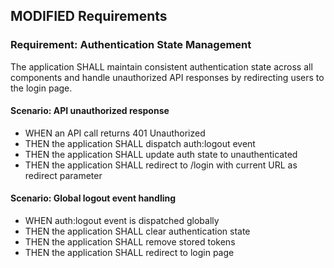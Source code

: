 ## MODIFIED Requirements

### Requirement: Authentication State Management

The application SHALL maintain consistent authentication state across all components and handle unauthorized API responses by redirecting users to the login page.

#### Scenario: API unauthorized response

- WHEN an API call returns 401 Unauthorized
- THEN the application SHALL dispatch auth:logout event
- THEN the application SHALL update auth state to unauthenticated
- THEN the application SHALL redirect to /login with current URL as redirect parameter

#### Scenario: Global logout event handling

- WHEN auth:logout event is dispatched globally
- THEN the application SHALL clear authentication state
- THEN the application SHALL remove stored tokens
- THEN the application SHALL redirect to login page
